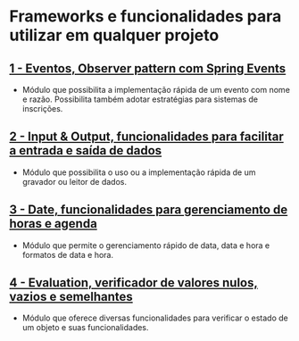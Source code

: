 # Frameworks e funcionalidades para utilizar em qualquer projeto

## [1 - Eventos, Observer pattern com Spring Events](CommonsUtilities\src\main\java\io\github\zodh\infrastructure\events)

- Módulo que possibilita a implementação rápida de um evento com nome e razão. Possibilita também adotar estratégias para sistemas de inscrições.

## [2 - Input & Output, funcionalidades para facilitar a entrada e saída de dados](CommonsUtilities\src\main\java\io\github\zodh\infrastructure\io)

- Módulo que possibilita o uso ou a implementação rápida de um gravador ou leitor de dados.

## [3 - Date, funcionalidades para gerenciamento de horas e agenda](CommonsUtilities\src\main\java\io\github\zodh\utils\date)

- Módulo que permite o gerenciamento rápido de data, data e hora e formatos de data e hora.

## [4 - Evaluation, verificador de valores nulos, vazios e semelhantes](CommonsUtilities\src\main\java\io\github\zodh\utils\evaluation)

- Módulo que oferece diversas funcionalidades para verificar o estado de um objeto e suas funcionalidades.
